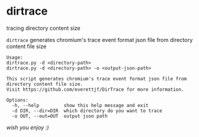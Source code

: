# dirtrace

tracing directory content size

`dirtrace` generates chromium's trace event format json file from directory content file size



```
Usage: 
dirtrace.py -d <directory-path>
dirtrace.py -d <directory-path> -o <output-json-path>

This script generates chromium's trace event format json file from directory content file size.
Visit https://github.com/everettjf/DirTrace for more information.

Options:
  -h, --help         show this help message and exit
  -d DIR, --dir=DIR  which directory do you want to trace
  -o OUT, --out=OUT  output json path
```

*wish you enjoy :)*
